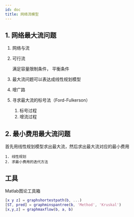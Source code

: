 ```yaml
---
id: doc
title: 网络流模型   
---           
```

## 1. 网络最大流问题
1. 网络与流
2. 可行流

	满足容量限制条件， 平衡条件
3. 最大流问题可以表达成线性规划模型
4. 增广路
5. 寻求最大流的标号法（Ford-Fulkerson）
	1. 标号过程
	2. 增流过程

## 2. 最小费用最大流问题

首先用线性规划模型求出最大流，然后求出最大流对应的最小费用

	1. 线性规划
	2. 求最小费用的迭代方法

## 工具

Matlab图论工具箱

```MATLAB
[x y z] = graphshortestpath(b, ...)
[ST, pred] = graphminspantree(b, 'Method', 'Kruskal')
[x,y,z] = graphmaxflow(b, a, b)
```